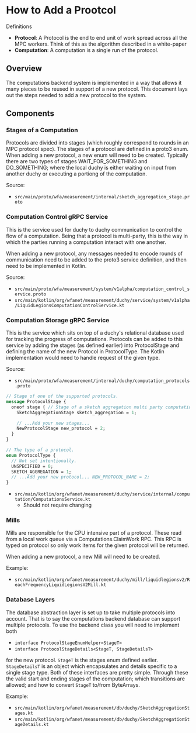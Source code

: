 # How to Add a Prootcol

Definitions

*   **Protocol**: A Protocol is the end to end unit of work spread across all
    the MPC workers. Think of this as the algorithm described in a white-paper
*   **Computation**: A computation is a single run of the protocol.

## Overview

The computations backend system is implemented in a way that allows it many
pieces to be reused in support of a new protocol. This document lays out the
steps needed to add a new protocol to the system.

## Components

### Stages of a Computation

Protocols are divided into stages (which roughly correspond to rounds in an MPC
protocol spec). The stages of a protocol are defined in a proto3 enum. When
adding a new protocol, a new enum will need to be created. Typically there are
two types of stages WAIT_FOR_SOMETHING and DO_SOMETHING; where the local duchy
is either waiting on input from another duchy or executing a portiong of the
computation.

Source:

*   `src/main/proto/wfa/measurement/internal/sketch_aggregation_stage.proto`

### Computation Control gRPC Service

This is the service used for duchy to duchy communication to control the flow of
a computation. Being that a protocol is multi-party, this is the way in which
the parties running a computation interact with one another.

When adding a new protocol, any messages needed to encode rounds of
communication need to be added to the proto3 service definition, and then need
to be implemented in Kotlin.

Source:

*   `src/main/proto/wfa/measurement/system/v1alpha/computation_control_service.proto`
*   `src/main/kotlin/org/wfanet/measurement/duchy/service/system/v1alpha/LiquidLegionsComputationControlService.kt`

### Computation Storage gRPC Service

This is the service which sits on top of a duchy's relational database used for
tracking the progress of computations. Protocols can be added to this service by
adding the stages (as defined earlier) into ProtocolStage and defining the name
of the new Protocol in ProtocolType. The Kotlin implementation would need to
handle request of the given type.

Source:

*   `src/main/proto/wfa/measurement/internal/duchy/computation_protocols.proto`

```protobuf
// Stage of one of the supported protocols.
message ProtocolStage {
  oneof stage { // Stage of a sketch aggregation multi party computation.
    SketchAggregationStage sketch_aggregation = 1;

    // ...Add your new stages...
    NewProtocolStage new_protocol = 2;
  }
}

// The type of a protocol.
enum ProtocolType {
  // Not set intentionally.
  UNSPECIFIED = 0;
  SKETCH_AGGREGATION = 1;
  // ...Add your new protocol... NEW_PROTOCOL_NAME = 2;
}
```

*   `src/main/kotlin/org/wfanet/measurement/duchy/service/internal/computation/ComputationsService.kt`
    *   Should not require changing

### Mills

Mills are responsible for the CPU intensive part of a protocol. These read from
a local work queue via a Computations.ClaimWork RPC. This RPC is typed on
protocol so only work items for the given protocol will be returned.

When adding a new protocol, a new Mill will need to be created.

Example:

*   `src/main/kotlin/org/wfanet/measurement/duchy/mill/liquidlegionsv2/ReachFrequencyLiquidLegionsV2Mill.kt`

### Database Layers

The database abstraction layer is set up to take multiple protocols into
account. That is to say the computations backend database can support multiple
protocols. To use the backend class you will need to implement both

*   `interface ProtocolStageEnumHelper<StageT>`
*   `interface ProtocolStageDetails<StageT, StageDetailsT>`

for the new protocol. `StageT` is the stages enum defined earlier.
`StageDetailsT` is an object which encapsulates and details specific to a single
stage type. Both of these interfaces are pretty simple. Through these the valid
start and ending stages of the computation; which transitions are allowed; and
how to convert `StageT` to/from ByteArrays.

Example:

*   `src/main/kotlin/org/wfanet/measurement/db/duchy/SketchAggregationStages.kt`
*   `src/main/kotlin/org/wfanet/measurement/db/duchy/SketchAggregationStageDetails.kt`
